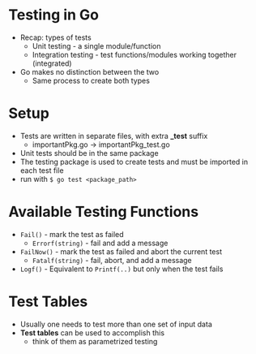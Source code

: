 # Testing in Go
- Recap: types of tests
    - Unit testing - a single module/function
    - Integration testing - test functions/modules working together (integrated)
- Go makes no distinction between the two
    - Same process to create both types

# Setup
- Tests are written in separate files, with extra **_test** suffix
    - importantPkg.go -> importantPkg_test.go
- Unit tests should be in the same package
- The testing package is used to create tests and must be imported in each test file
- run with `$ go test <package_path>`

# Available Testing Functions
- `Fail()` - mark the test as failed
    - `Errorf(string)` - fail and add a message
- `FailNow()` - mark the test as failed and abort the current test
    - `Fatalf(string)` - fail, abort, and add a message
- `Logf()` - Equivalent to `Printf(..)` but only when the test fails

# Test Tables
- Usually one needs to test more than one set of input data
- **Test tables** can be used to accomplish this
    - think of them as parametrized testing